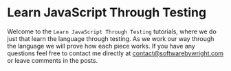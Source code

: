 # Learn JavaScript Through Testing

Welcome to the `Learn JavaScript Through Testing` tutorials, where we do just that learn the language through testing. As we work our way through the language we will prove how each piece works. If you have any questions feel free to contact me directly at [contact@softwarebywright.com](mailto:contact@softwarebywright.com) or leave comments in the posts.

<Posts />